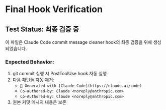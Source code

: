 # Final Hook Verification

## Test Status: 최종 검증 중

이 파일은 Claude Code commit message cleaner hook의 최종 검증을 위해 생성되었습니다.

### Expected Behavior:
1. git commit 실행 시 PostToolUse hook 자동 실행
2. 다음 패턴들 자동 제거:
   - `🤖 Generated with [Claude Code](https://claude.ai/code)`  
   - `Co-authored-by: Claude <noreply@anthropic.com>`
   - `Co-Authored-By: Claude <noreply@anthropic.com>`
3. 원본 커밋 메시지 내용은 보존
